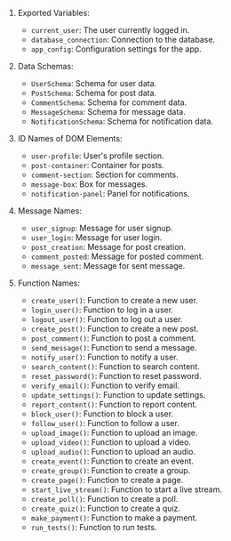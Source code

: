 1. Exported Variables: 
   - `current_user`: The user currently logged in.
   - `database_connection`: Connection to the database.
   - `app_config`: Configuration settings for the app.

2. Data Schemas: 
   - `UserSchema`: Schema for user data.
   - `PostSchema`: Schema for post data.
   - `CommentSchema`: Schema for comment data.
   - `MessageSchema`: Schema for message data.
   - `NotificationSchema`: Schema for notification data.

3. ID Names of DOM Elements: 
   - `user-profile`: User's profile section.
   - `post-container`: Container for posts.
   - `comment-section`: Section for comments.
   - `message-box`: Box for messages.
   - `notification-panel`: Panel for notifications.

4. Message Names: 
   - `user_signup`: Message for user signup.
   - `user_login`: Message for user login.
   - `post_creation`: Message for post creation.
   - `comment_posted`: Message for posted comment.
   - `message_sent`: Message for sent message.

5. Function Names: 
   - `create_user()`: Function to create a new user.
   - `login_user()`: Function to log in a user.
   - `logout_user()`: Function to log out a user.
   - `create_post()`: Function to create a new post.
   - `post_comment()`: Function to post a comment.
   - `send_message()`: Function to send a message.
   - `notify_user()`: Function to notify a user.
   - `search_content()`: Function to search content.
   - `reset_password()`: Function to reset password.
   - `verify_email()`: Function to verify email.
   - `update_settings()`: Function to update settings.
   - `report_content()`: Function to report content.
   - `block_user()`: Function to block a user.
   - `follow_user()`: Function to follow a user.
   - `upload_image()`: Function to upload an image.
   - `upload_video()`: Function to upload a video.
   - `upload_audio()`: Function to upload an audio.
   - `create_event()`: Function to create an event.
   - `create_group()`: Function to create a group.
   - `create_page()`: Function to create a page.
   - `start_live_stream()`: Function to start a live stream.
   - `create_poll()`: Function to create a poll.
   - `create_quiz()`: Function to create a quiz.
   - `make_payment()`: Function to make a payment.
   - `run_tests()`: Function to run tests.